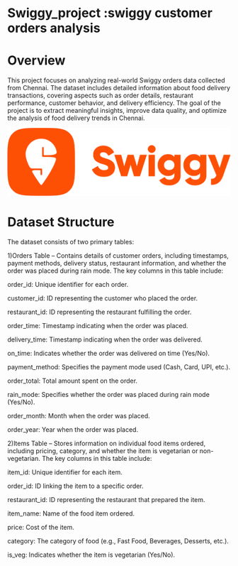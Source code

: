 # Swiggy_project :swiggy customer orders analysis


# Overview

This project focuses on analyzing real-world Swiggy orders data collected from Chennai. The dataset includes detailed information about food delivery transactions, covering aspects such as order details, restaurant performance, customer behavior, and delivery efficiency. The goal of the project is to extract meaningful insights, improve data quality, and optimize the analysis of food delivery trends in Chennai.







![Image Alt](https://github.com/KARTHIKDAKOJI/Swiggy_project/blob/6a084cd7f4abac0ace79882e8ff31b7190897df6/s.png)





# Dataset Structure

The dataset consists of two primary tables:

 1)Orders Table – Contains details of customer orders, including timestamps, payment methods, delivery status, restaurant information, and whether the order was placed during rain mode. The key columns in this table include:

order_id: Unique identifier for each order.

customer_id: ID representing the customer who placed the order.

restaurant_id: ID representing the restaurant fulfilling the order.

order_time: Timestamp indicating when the order was placed.

delivery_time: Timestamp indicating when the order was delivered.

on_time: Indicates whether the order was delivered on time (Yes/No).

payment_method: Specifies the payment mode used (Cash, Card, UPI, etc.).

order_total: Total amount spent on the order.

rain_mode: Specifies whether the order was placed during rain mode (Yes/No).

order_month: Month when the order was placed.

order_year: Year when the order was placed.

 2)Items Table – Stores information on individual food items ordered, including pricing, category, and whether the item is vegetarian or non-vegetarian. The key columns in this table include:

item_id: Unique identifier for each item.

order_id: ID linking the item to a specific order.

restaurant_id: ID representing the restaurant that prepared the item.

item_name: Name of the food item ordered.

price: Cost of the item.

category: The category of food (e.g., Fast Food, Beverages, Desserts, etc.).

is_veg: Indicates whether the item is vegetarian (Yes/No).


